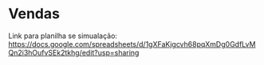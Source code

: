 # Vendas
Link para planilha se simualação: https://docs.google.com/spreadsheets/d/1gXFaKjgcvh68pqXmDg0GdfLvMQn2i3hOufvSEk2tkhg/edit?usp=sharing

